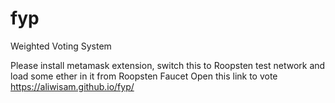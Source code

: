 # fyp
Weighted Voting System


Please install metamask extension, switch this to Roopsten test network and load some ether in it from Roopsten Faucet
Open this  link to vote
https://aliwisam.github.io/fyp/ 
